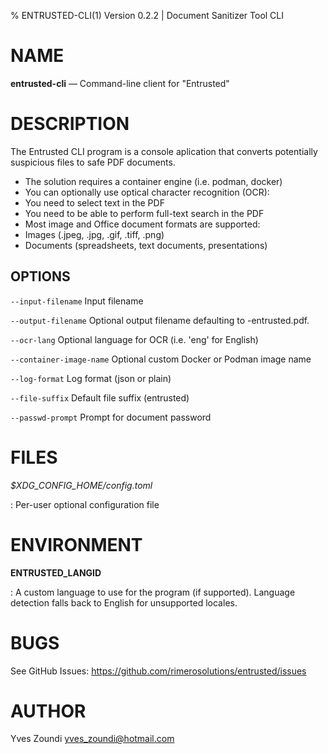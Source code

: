 % ENTRUSTED-CLI(1) Version 0.2.2 | Document Sanitizer Tool CLI

NAME
====

**entrusted-cli** — Command-line client for "Entrusted"

DESCRIPTION
===========

The Entrusted CLI program is a console aplication that converts
potentially suspicious files to safe PDF documents.

 - The solution requires a container engine (i.e. podman, docker)
 - You can optionally use optical character recognition (OCR):
  - You need to select text in the PDF
  - You need to be able to perform full-text search in the PDF
 - Most image and Office document formats are supported:
  - Images (.jpeg, .jpg, .gif, .tiff, .png)
  - Documents (spreadsheets, text documents, presentations)

OPTIONS
-------

`--input-filename`
  Input filename

`--output-filename`
  Optional output filename defaulting to <filename>-entrusted.pdf.

`--ocr-lang`
  Optional language for OCR (i.e. 'eng' for English)

`--container-image-name`
  Optional custom Docker or Podman image name

`--log-format`
  Log format (json or plain)

`--file-suffix`
  Default file suffix (entrusted)

`--passwd-prompt`
  Prompt for document password

FILES
=====

*$XDG_CONFIG_HOME/config.toml*

:   Per-user optional configuration file

ENVIRONMENT
===========

**ENTRUSTED_LANGID**

:   A custom language to use for the program (if supported).
    Language detection falls back to English for unsupported locales.

BUGS
====

See GitHub Issues: https://github.com/rimerosolutions/entrusted/issues

AUTHOR
======

Yves Zoundi <yves_zoundi@hotmail.com>
